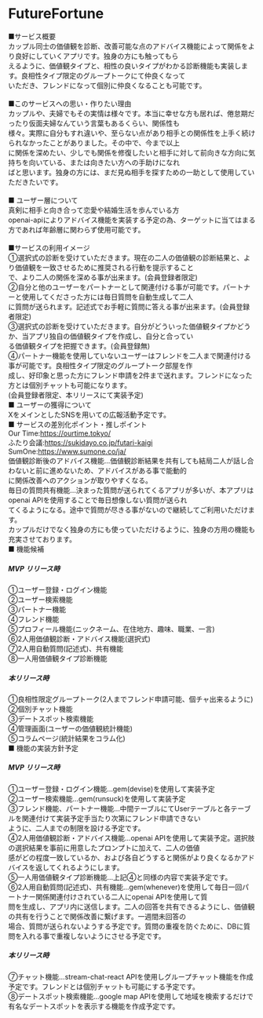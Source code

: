 # FutureFortune
■サービス概要<br>
カップル同士の価値観を診断、改善可能な点のアドバイス機能によって関係をより良好にしていくアプリです。独身の方にも触ってもら<br>
えるように、価値観タイプと、相性の良いタイプがわかる診断機能も実装します。良相性タイプ限定のグループトークにて仲良くなって<br>
いただき、フレンドになって個別に仲良くなることも可能です。<br>
<br>
■このサービスへの思い・作りたい理由<br>
カップルや、夫婦でもその実情は様々です。本当に幸せな方も居れば、倦怠期だったり仮面夫婦なんていう言葉もあるくらい、関係性も<br>
様々。実際に自分もすれ違いや、至らない点があり相手との関係性を上手く続けられなかったことがありました。その中で、今まで以上<br>
に関係を深めたい、少しでも関係を修復したいと相手に対して前向きな方向に気持ちを向いている、または向きたい方への手助けになれ<br>
ばと思います。独身の方には、まだ見ぬ相手を探すための一助として使用していただきたいです。<br>
<br>
■ ユーザー層について<br>
真剣に相手と向き合って恋愛や結婚生活を歩んでいる方<br>
openai-apiによりアドバイス機能を実装する予定の為、ターゲットに当てはまる方であれば年齢層に関わらず使用可能です。<br>
<br>
■サービスの利用イメージ<br>
①選択式の診断を受けていただきます。現在の二人の価値観の診断結果と、より価値観を一致させるために推奨される行動を提示すること<br>
で、より二人の関係を深める事が出来ます。(会員登録者限定)<br>
②自分と他のユーザーをパートナーとして関連付ける事が可能です。パートナーと使用してくださった方には毎日質問を自動生成して二人<br>
に質問が送られます。記述式でお手軽に質問に答える事が出来ます。(会員登録者限定)<br>
③選択式の診断を受けていただきます。自分がどういった価値観タイプかどうか、当アプリ独自の価値観タイプを作成し、自分と合ってい<br>
る価値観タイプを把握できます。(会員登録無)<br>
④パートナー機能を使用していないユーザーはフレンドを二人まで関連付ける事が可能です。良相性タイプ限定のグループトーク部屋を作<br>
成し、好印象と思った方にフレンド申請を2件まで送れます。フレンドになった方とは個別チャットも可能になります。<br>
(会員登録者限定、本リリースにて実装予定)<br>
■ ユーザーの獲得について<br>
XをメインとしたSNSを用いての広報活動予定です。<br>
■ サービスの差別化ポイント・推しポイント<br>
Our Time:https://ourtime.tokyo/<br>
ふたり会議:https://sukidayo.co.jp/futari-kaigi<br>
SumOne:https://www.sumone.co/ja/<br>
価値観診断後のアドバイス機能…価値観診断結果を共有しても結局二人が話し合わないと前に進めないため、アドバイスがある事で能動的<br>
に関係改善へのアクションが取りやすくなる。<br>
毎日の質問共有機能…決まった質問が送られてくるアプリが多いが、本アプリはopenai APIを使用することで毎日想像しない質問が送られ<br>
てくるようになる。途中で質問が尽きる事がないので継続してご利用いただけます。<br>
カップルだけでなく独身の方にも使っていただけるように、独身の方用の機能も充実させております。<br>
■ 機能候補<br>
##### MVP リリース時<br>
①ユーザー登録・ログイン機能<br>
②ユーザー検索機能<br>
③パートナー機能<br>
④フレンド機能<br>
⑤プロフィール機能(ニックネーム、在住地方、趣味、職業、一言)<br>
⑥2人用価値観診断・アドバイス機能(選択式)<br>
⑦2人用自動質問(記述式)、共有機能<br>
⑧一人用価値観タイプ診断機能<br>
##### 本リリース時<br>
①良相性限定グループトーク(2人までフレンド申請可能、個チャ出来るように)<br>
②個別チャット機能<br>
③デートスポット検索機能<br>
④管理画面(ユーザーの価値観統計機能)<br>
⑤コラムページ(統計結果をコラム化)<br>
■ 機能の実装方針予定<br>
##### MVP リリース時<br>
①ユーザー登録・ログイン機能…gem(devise)を使用して実装予定<br>
②ユーザー検索機能…gem(runsuck)を使用して実装予定<br>
③フレンド機能、パートナー機能…中間テーブルにてUserテーブルと各テーブルを関連付けて実装予定手当たり次第にフレンド申請できない<br>
ように、二人までの制限を設ける予定です。<br>
④2人用価値観診断・アドバイス機能…openai APIを使用して実装予定。選択肢の選択結果を事前に用意したプロンプトに加えて、二人の価値<br>
感がどの程度一致しているか、および各自どうすると関係がより良くなるかアドバイスを返してくれるようにします。<br>
⑤一人用価値観タイプ診断機能…上記④と同様の内容で実装予定です。<br>
⑥2人用自動質問(記述式)、共有機能…gem(whenever)を使用して毎日一回パートナー関係関連付けされている二人にopenai APIを使用して質<br>
問を生成し、アプリ内に送信します。二人の回答を共有できるようにし、価値観の共有を行うことで関係改善に繋げます。一週間未回答の<br>
場合、質問が送られないようする予定です。質問の重複を防ぐために、DBに質問を入れる事で重複しないようにさせる予定です。<br>
##### 本リリース時<br>
⑦チャット機能…stream-chat-react APIを使用しグループチャット機能を作成予定です。フレンドとは個別チャットも可能にする予定です。<br>
⑧デートスポット検索機能…google map APIを使用して地域を検索するだけで有名なデートスポットを表示する機能を作成予定です。<br>
